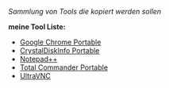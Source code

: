 _Sammlung von Tools die kopiert werden sollen_

**meine Tool Liste:**
* [Google Chrome Portable](https://portableapps.com/de/apps/internet/google_chrome_portable/)
* [CrystalDiskInfo Portable](https://portableapps.com/apps/utilities/crystaldiskinfo_portable/)
* [Notepad++](https://portableapps.com/de/apps/development/notepadpp_portable/)
* [Total Commander Portable](https://github.com/rddim/TotalCommanderPortable/releases/latest/)
* [UltraVNC](https://uvnc.com/downloads/ultravnc.html)
